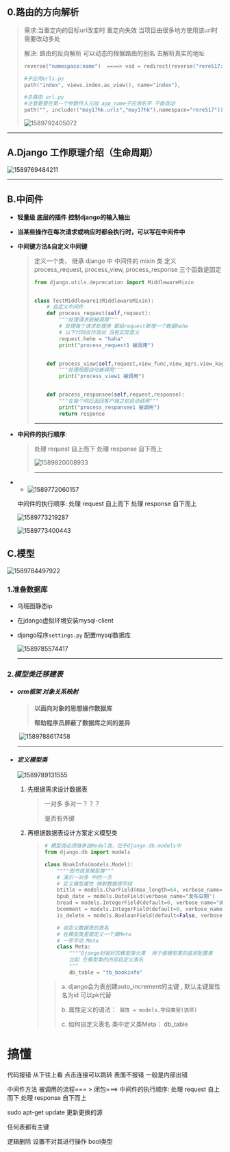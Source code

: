 

## 0.路由的方向解析

> 需求:当重定向的目标url改变时 重定向失效 当项目由很多地方使用该url时 需要改动多处 
>
> 解决: 路由的反向解析  可以动态的根据路由的别名 去解析真实的地址
>
> ```python
> reverse("namespace:name")  ====> vsd = redirect(reverse("rere517:index") )
> ```
>
> ```python
> #子应用urls.py 
> path("index", views.index.as_view(), name="index"),
> ```
>
> ```python
> #总路由 url.py  
> #注意要要在第一个参数传入元组 app_name子应用名字 不能改动
> path("", include(("may17hk.urls","may17hk"),namespace="rere517"))
> ```
>
> ![1589792405072](C:\Users\xinpa\AppData\Roaming\Typora\typora-user-images\1589792405072.png)

------



## A.Django 工作原理介绍（生命周期）

![1589769484211](C:\Users\xinpa\AppData\Roaming\Typora\typora-user-images\1589769484211.png)

-----

## B.中间件

- **轻量级 底层的插件 控制django的输入输出**

- **当某些操作在每次请求或响应时都会执行时，可以写在中间件中**

- **中间键方法&自定义中间键**

  > 定义一个类， 继承 django 中 中间件的 mixin 类
  > 定义 process_request, process_view, process_response 三个函数是固定
  >
  > ```python
  > from django.utils.deprecation import MiddlewareMixin
  > 
  > 
  > class TestMiddleware1(MiddlewareMixin):
  >     # 自定义中间件
  >     def process_request(self,request):
  >         """处理请求前被调用"""
  >         # 处理每个请求处理倩 都给request新增一个数据hehe
  >         # 以下代码仅作测试 没有实际意义
  >         request.hehe = "haha"
  >         print("process_request1 被调用")
  > 
  > 
  >     def process_view(self,request,view_func,view_agrs,view_kagrs):
  >         """处理视图自动被调用"""
  >         print("process_view1 被调用")        
  > 
  > 
  >     def process_responsee(self,request,response):
  >         """在每个响应返回客户端之前自动调用"""
  >         print("process_responsee1 被调用")
  >         return response
  > ```
  >
  > ------

- **中间件的执行顺序**: 

  > 处理 request 自上而下  处理 response 自下而上
  >
  > ![1589820008933](C:\Users\xinpa\AppData\Roaming\Typora\typora-user-images\1589820008933.png)
  >
  > ------

- - ![1589772060157](C:\Users\xinpa\AppData\Roaming\Typora\typora-user-images\1589772060157.png)

  中间件的执行顺序: 处理 request 自上而下  处理 response 自下而上

  ![1589773219287](C:\Users\xinpa\AppData\Roaming\Typora\typora-user-images\1589773219287.png)

  ![1589773400443](C:\Users\xinpa\AppData\Roaming\Typora\typora-user-images\1589773400443.png)

## C.模型

![1589784497922](C:\Users\xinpa\AppData\Roaming\Typora\typora-user-images\1589784497922.png)

### 1.准备数据库

- 乌班图静态ip

- 在jdango虚拟环境安装mysql-client

- django程序`settings.py` 配置mysql数据库

  ![1589785574417](C:\Users\xinpa\AppData\Roaming\Typora\typora-user-images\1589785574417.png)

  ------

  

### 2.*模型类迁移建表*

- #### *orm框架 对象关系映射*  
  > **以面向对象的思想操作数据库** 
  >
  > **帮助程序员屏蔽了数据库之间的差异**

  

  ​	![1589788617458](C:\Users\xinpa\AppData\Roaming\Typora\typora-user-images\1589788617458.png)

  ------

  

- #### *定义模型类*

  ![1589789131555](C:\Users\xinpa\AppData\Roaming\Typora\typora-user-images\1589789131555.png)

  1. 先根据需求设计数据表

     > 一对多 多对一？？？
     >
     > 是否有外键

  2. 再根据数据表设计方案定义模型类

     > ```python
     > # 模型类必须继承自Model类，位于django.db.models中
     > from django.db import models
     > 
     > class BookInfo(models.Model):
     >     """"图书信息模型类"""
     >     # 演示一对多 中的一方
     >     # 定义模型属性 映射数据表字段
     >     btitle = models.CharField(max_length=64, verbose_name="书名")  # 字符串约束条件  verbose_name= 描述信息
     >     bpub_date = models.DateField(verbose_name="发布日期")
     >     bread = models.IntegerField(default=0, verbose_name="阅读量")
     >     bcomment = models.IntegerField(default=0, verbose_name="评论量")
     >     is_delete = models.BooleanField(default=False, verbose_name="逻辑删除")
     > 
     >     # 自定义数据表的表名
     >     # 在模型类里面定义一个类Meta
     >     # 一字不动 Meta
     >     class Meta:
     >         """"Django封装好的模型类元类  用于做模型类的底层配置类
     >         比如 在模型类的内部自定义表名
     >         """
     >         db_table = "tb_bookinfo"
     > ```
     >
     > > a. django会为表创建auto_increment的主键 , 默认主键属性名为id 可以pk代替
     > >
     > > b. 属性定义的语法：` 属性 = models.字段类型(选项)`
     > >
     > > c. 如何自定义表名 类中定义类Meta： db_table

     





# 搞懂

代码报错 从下往上看
点击连接可以跳转
表面不报错 一般是内部出错

中间件方法 被调用的流程=== > 闭包===> 中间件的执行顺序: 处理 request 自上而下  处理 response 自下而上

sudo apt-get update 更新更换的源

任何表都有主键

逻辑删除 设置不对其进行操作 bool类型